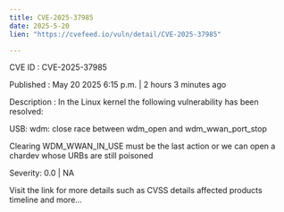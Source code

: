 ```yaml
---
title: CVE-2025-37985
date: 2025-5-20
lien: "https://cvefeed.io/vuln/detail/CVE-2025-37985"

---
```


CVE ID : CVE-2025-37985

Published :  May 20
2025
6:15 p.m. | 2 hours
3 minutes ago

Description : In the Linux kernel
the following vulnerability has been resolved:

USB: wdm: close race between wdm_open and wdm_wwan_port_stop

Clearing WDM_WWAN_IN_USE must be the last action or
we can open a chardev whose URBs are still poisoned

Severity: 0.0 | NA

Visit the link for more details
such as CVSS details
affected products
timeline
and more...
